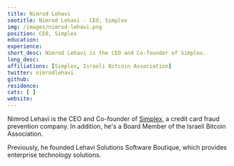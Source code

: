 ```yaml
---
title: Nimrod Lehavi
seotitle: Nimrod Lehavi - CEO, Simplex
img: /images/nimrod-lehavi.png
position: CEO, Simplex
education:
experience:
short_desc: Nimrod Lehavi is the CEO and Co-founder of Simplex.
long_desc:
affiliations: [Simplex, Israeli Bitcoin Association]
twitter: nimrodlehavi
github:
residence:
cats: [ ]
website:
---
```

Nimrod Lehavi is the CEO and Co-founder of [Simplex](/simplex/), a credit card fraud prevention company. In addition, he's a Board Member of the Israeli Bitcoin Association.

Previously, he founded Lehavi Solutions Software Boutique, which provides enterprise technology solutions.
